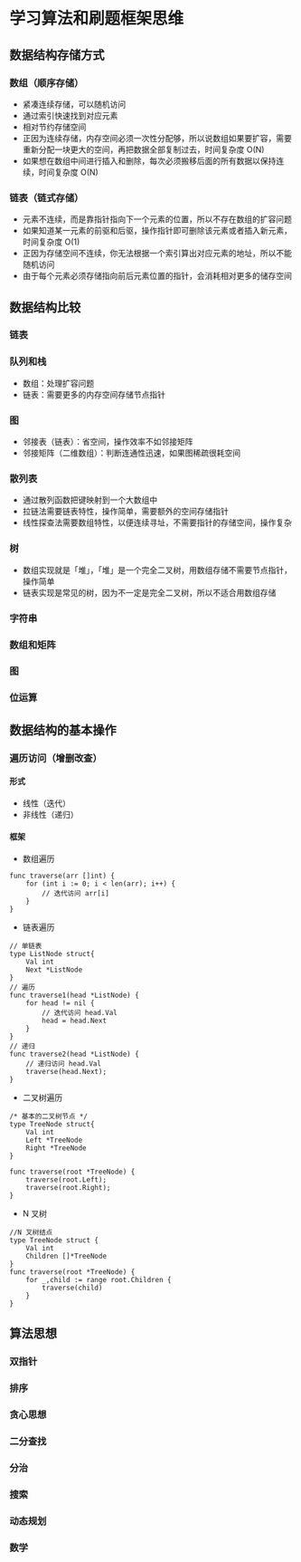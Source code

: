 
# 学习算法和刷题框架思维
## 数据结构存储方式
### 数组（顺序存储）
- 紧凑连续存储，可以随机访问
- 通过索引快速找到对应元素
- 相对节约存储空间
- 正因为连续存储，内存空间必须一次性分配够，所以说数组如果要扩容，需要重新分配一块更大的空间，再把数据全部复制过去，时间复杂度 O(N)
- 如果想在数组中间进行插入和删除，每次必须搬移后面的所有数据以保持连续，时间复杂度 O(N)

### 链表（链式存储）
- 元素不连续，而是靠指针指向下一个元素的位置，所以不存在数组的扩容问题
- 如果知道某一元素的前驱和后驱，操作指针即可删除该元素或者插入新元素，时间复杂度 O(1)
- 正因为存储空间不连续，你无法根据一个索引算出对应元素的地址，所以不能随机访问
- 由于每个元素必须存储指向前后元素位置的指针，会消耗相对更多的储存空间

## 数据结构比较
### 链表

### 队列和栈
- 数组：处理扩容问题
- 链表：需要更多的内存空间存储节点指针

### 图
- 邻接表（链表）：省空间，操作效率不如邻接矩阵
- 邻接矩阵（二维数组）：判断连通性迅速，如果图稀疏很耗空间

### 散列表
- 通过散列函数把键映射到一个大数组中
- 拉链法需要链表特性，操作简单，需要额外的空间存储指针
- 线性探查法需要数组特性，以便连续寻址，不需要指针的存储空间，操作复杂

### 树
- 数组实现就是「堆」，「堆」是一个完全二叉树，用数组存储不需要节点指针，操作简单
- 链表实现是常见的树，因为不一定是完全二叉树，所以不适合用数组存储

### 字符串
### 数组和矩阵
### 图
### 位运算
## 数据结构的基本操作
### 遍历访问（增删改查）
#### 形式
- 线性（迭代）
- 非线性（递归）

#### 框架
- 数组遍历

```golang
func traverse(arr []int) {
    for (int i := 0; i < len(arr); i++) {
        // 迭代访问 arr[i]
    }
}
```
- 链表遍历

```golang
// 单链表
type ListNode struct{
    Val int
    Next *ListNode
}
// 遍历
func traverse1(head *ListNode) {
    for head != nil {
        // 迭代访问 head.Val
        head = head.Next
    }
}
// 递归
func traverse2(head *ListNode) {
    // 递归访问 head.Val
    traverse(head.Next);
}
```
- 二叉树遍历

```golang
/* 基本的二叉树节点 */
type TreeNode struct{
    Val int
    Left *TreeNode
    Right *TreeNode
}

func traverse(root *TreeNode) {
    traverse(root.Left);
    traverse(root.Right);
}
```

- N 叉树

```golang
//N 叉树结点
type TreeNode struct {
    Val int
    Children []*TreeNode
}
func traverse(root *TreeNode) {
    for _,child := range root.Children {
        traverse(child)
    }
}
```
## 算法思想
### 双指针
### 排序
### 贪心思想
### 二分查找
### 分治
### 搜索
### 动态规划
### 数学
